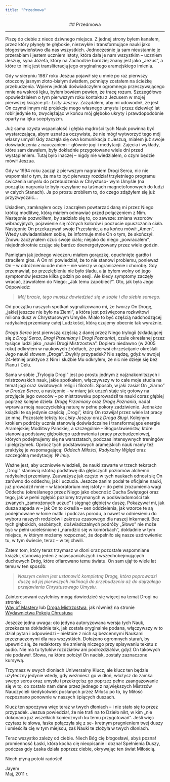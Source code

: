 ```yaml
---
title: "Przedmowa"
---
```


<div markdown="1" align="center"> 
## Przedmowa
</div>

---
Piszę do ciebie z nieco dziwnego miejsca. Z jednej strony byłem kanałem, przez który płynęły te głębokie, niezwykłe i transformujące nauki jako błogosławieństwo dla nas wszystkich. Jednocześnie ja sam nieustannie je przerabiam i jestem uczniem Istoty, która dała je nam wszystkim – uczniem Jeszuy, syna Józefa, który na Zachodzie bardziej znany jest jako „Jezus”, a które to imię jest transliteracją jego oryginalnego aramejskiego imienia.

Gdy w sierpniu 1987 roku Jeszua pojawił się u mnie po raz pierwszy otoczony jasnym złoto-białym światłem, pchnięty zostałem na ścieżkę przebudzenia. Wpierw jednak doświadczyłem ogromnego przeszywającego mnie na wskroś lęku, byłem bowiem pewien, że tracę rozum. Szczegółowo opowiedziałem o tym pierwszym roku kontaktu z Jezusem w mojej pierwszej książce pt.: *Listy Jeszuy*. Zażądałem, aby mi udowodnił, że jest On czymś innym niż projekcje mego własnego umysłu i przez dziewięć lat robił jedynie to, zwyciężając w końcu mój głęboko ukryty i prawdopodobnie oparty na lęku sceptycyzm.

Już sama czysta wspaniałość i głębia mądrości tych Nauk powinna być wystarczająca, abym uznał za oczywiste, że nie mógł wytworzyć tego mój własny umysł! Gdy zaczęła się owa komunikacja z Jeszuą, miałem już swoje doświadczenia z nauczaniem – głównie jogi i medytacji. Zajęcia i wykłady, które sam dawałem, były dokładnie przygotowane wiele dni przed wystąpieniem. Tutaj było inaczej – nigdy nie wiedziałem, o czym będzie mówił Jeszua.

Gdy w 1994 roku zaczął z pierwszym nagraniem Drogi Serca, nic nie wspomniał o tym, że ma to być pierwszy rozdział trzyletniego programu ćwiczenia umysłu do przebudzenia w Chrystuso- wym Umyśle (na początku nagrania te były rozsyłane na taśmach magnetofonowych do ludzi w całych Stanach). Ja po prostu zrobiłem to, do czego zdążyłem się już przyzwyczaić&hellip;

Usiadłem, zamknąłem oczy i zacząłem powtarzać daną mi przez Niego krótką modlitwę, którą miałem odmawiać przed połączeniem z Nim. Następnie pozwoliłem, by zadziało się to, co zawsze: zmiana wzorców wibracyjnych, pojawienie się różnych kolorów i poczucie opuszczania ciała. Następnie On przekazywał swoje Przesłanie, a na końcu mówił „Amen”. Wtedy uświadamiałem sobie, że informuje mnie On o tym, że skończył. Znowu zaczynałem czuć swoje ciało; niejako do niego „powracałem”, niejednokrotnie czując się bardzo doenergetyzowany przez wiele godzin.

Pamiętam jak jednego wieczoru miałem gorączkę, opuchnięte gardło i straciłem głos. A On mi powiedział, że to nie stanowi problemu, ponieważ On – w odróżnieniu ode mnie – nie wierzy w ograniczenie i chorobę. Gdy przemawiał, po przeziębieniu nie było śladu, a ja byłem wolny od jego symptomów jeszcze kilka godzin po sesji. Ale kiedy symptomy zaczęły wracać, zawołałem do Niego: „Jak temu zapobiec?”. Oto, jak była Jego Odpowiedź:

> *Mój bracie, tego musisz dowiedzieć się w sobie i dla siebie samego.*

Od początku naszych spotkań sygnalizowano mi, że tworzy On Drogę, „jakiej jeszcze nie było na Ziemi”, a która jest poświęcona rozkwitowi miliona dusz w Chrystusowym Umyśle. Miało to być częścią nadchodzącej radykalnej przemiany całej Ludzkości, którą czujemy obecnie tak wyraźnie.

*Droga Serca* jest pierwszą częścią z danej przez Niego trylogii (składającej się z *Drogi Serca*, *Drogi Przemiany* i *Drogi Poznania*), czule określanej przez tysiące ludzi jako „nauki Drogi Mistrzostwa”. Dopiero niedawno (w 2005 roku) odkryłem w naukowych źródłach, że pierwsi chrześcijanie określali Jego nauki słowem
„Droga”. Zwykły przypadek? Nie sądzę, gdyż w swojej 24-letniej praktyce z Nim i służbie Mu odkryłem, że nic nie dzieje się bez Planu i Celu.

Sama w sobie „Trylogia Drogi” jest po prostu jednym z najznakomitszych i mistrzowskich nauk, jakie spotkałem, włączywszy w to całe moje studia na temat jogi oraz światowych religii i filozofii. Sposób, w jaki zasiał On „ziarno” w *Drodze Serca*, a następnie – w miarę jak uczeń staje się gotowy na przyjęcie jego owoców – po mistrzowsku poprowadził te nauki coraz głębiej poprzez kolejne dzieła: *Drogę Przemiany* oraz *Drogę Poznania*, nadal wprawia moją nauczycielską naturę w pełne pokory zadziwienie. Jednakże książki te są jedynie częścią „Drogi”, którą On rozwijał przez wiele lat pracy ze mną. Pozostałe teksty to: *Listy Jeszuy* oraz *Droga Sługi*. Kolejnym krokiem podróży ucznia stanowią doświadczalne i transformujące energie Aramejskiej Modlitwy Pańskiej, a szczególnie – Błogosławieństw, które stanowią podstawę głębokiego uzdrowienia i pracy przebudzeniowej, których podejmujemy się na warsztatach, podczas intensywnych treningów i pielgrzymek. Oprócz tych podstawowych aramejskich nauk mamy też praktykę je wspomagającą: *Oddech Miłości*, *Radykalny Wgląd* oraz szczególną medytację: *W Imię*.

Ważne jest, aby uczniowie wiedzieli, że nauki zawarte w trzech tekstach „Drogi” stanowią istotną podstawę dla głębszych poziomów alchemii radykalnej przemiany. Zauważysz jak często w tych naukach odnosi się On zarówno do oddechu, jak i uczucia. Jeszcze zanim podał te oficjalne nauki, już prowadził mnie – w laboratorium mej istoty – do pełni zrozumienia wagi Oddechu (określanego przez Niego jako obecność Ducha Świętego) oraz tego, jak w pełni zgłębić poziomy trzymanych w podświadomości tak zwanych „zamrożonych uczuć” i sięgnąć głębiej w duszę. Pokazywał mi, jak dusza zapada w – jak On to określa – sen oddzielenia, jak wzorce te są podejmowane w łonie matki i podczas porodu, a nawet w odniesieniu do wyboru naszych rodziców i zakresu czasowego dla naszej inkarnacji. Bez tych głębokich, osobistych, doświadczalnych podróży „Słowo” nie może być w pełni ucieleśnione i „narodzić się w komórkach”, dokładnie w tym miejscu, w którym możemy rozpoznać, że dopełniło się nasze uzdrowienie: tu, w tym świecie, teraz – w tej chwili.

Zatem tom, który teraz trzymasz w dłoni oraz pozostałe wspomniane książki, stanowią jeden z najwspanialszych i wszechobejmujących duchowych Dróg, które ofiarowano temu światu. On sam ujął to wiele lat temu w ten sposób:

> *Naszym celem jest ustanowić kompletną Drogę, która poprowadzi duszę od jej pierwszych inklinacji do przebudzenia aż do dojrzałego przejawienia Chrystusowego Umysłu.*

Zainteresowani czytelnicy mogą dowiedzieć się więcej na temat Drogi na
stronie:<br> [Way of Mastery]( https://www.wayofmastery.com) lub [Droga
Mistrzostwa](https://drogamistrzostwa.pl), jak również na stronie
[Wydawnictwa Pokoju Chrustusa](https://pokojchrystusa.pl)

Jeszcze jedna uwaga: oto jedyna autoryzowana wersja tych Nauk, przekazana dokładnie tak, jak została oryginalnie podana, włączywszy w to dział pytań i odpowiedzi – niektóre z nich są bezcennymi Naukami przeznaczonymi dla nas wszystkich. Dołożono ogromnych starań, by upewnić się, że redaktorzy nie zmienią niczego przy spisywaniu tekstu z audio. Nie ma tu tytułów rozdziałów ani podrozdziałów, gdyż On takowych nie podawał. Słowa, na które położył On nacisk, zostały zaznaczone kursywą.

Trzymasz w swych dłoniach Uniwersalny Klucz, ale klucz ten będzie użyteczny jedynie wtedy, gdy weźmiesz go w dłoń, włożysz do zamka swego serca oraz umysłu i przekręcisz go poprzez pełne zaangażowanie się w to, co zostało nam dane przez jednego z największych Mistrzów Nauczycieli kiedykolwiek posłanych przez Miłość po to, by Miłość rozpoznano ponownie w naszych śpiących duszach.

Klucz ten spoczywa więc teraz w twych dłoniach – i nie stało się to przez przypadek. Jeszua powiedział, że nie trafi na to Dzieło nikt, w kim „nie dokonano już wszelkich koniecznych ku temu przygotowań”. Jeśli więc czytasz te słowa, łaska połączyła się z se- kretnym pragnieniem twej duszy i umieściła cię w tym miejscu, zaś Nauki te złożyła w twych dłoniach.

Teraz wszystko zależy od ciebie. Niech Bóg cię błogosławi, abyś poznał promienność Łaski, która kocha cię nieopisanie i doznał Spełnienia Duszy, podczas gdy Łaska działa poprzez ciebie, okrywając ten świat Miłością.

Niech płyną potoki radości!

Jayem<br>
Maj, 2011 r.

